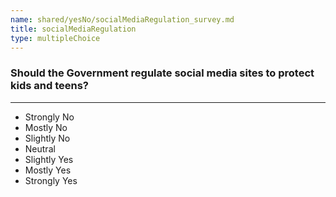 ```yaml
---
name: shared/yesNo/socialMediaRegulation_survey.md
title: socialMediaRegulation
type: multipleChoice
---
```


### Should the Government regulate social media sites to protect kids and teens?

---

- Strongly No
- Mostly No
- Slightly No
- Neutral
- Slightly Yes
- Mostly Yes
- Strongly Yes

